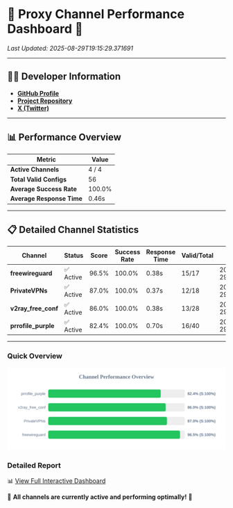 # 🌟 Proxy Channel Performance Dashboard 🌟

_Last Updated: 2025-08-29T19:15:29.371691_

---

## 👩‍💻 Developer Information

- **[GitHub Profile](https://github.com/4n0nymou3)**  
- **[Project Repository](https://github.com/4n0nymou3/multi-proxy-config-fetcher)**  
- **[X (Twitter)](https://x.com/4n0nymou3)**  

---

## 📊 Performance Overview

| Metric                | Value       |
|-----------------------|-------------|
| **Active Channels**   | 4 / 4       |
| **Total Valid Configs** | 56          |
| **Average Success Rate** | 100.0%      |
| **Average Response Time** | 0.46s       |

---

## 📋 Detailed Channel Statistics

| Channel          | Status     | Score  | Success Rate | Response Time | Valid/Total | Last Success               |
|------------------|------------|--------|--------------|---------------|-------------|----------------------------|
| **freewireguard**  | ✅ Active  | 96.5%  | 100.0% | 0.38s         | 15/17       | 2025-08-29T19:15:29.370237 |
| **PrivateVPNs**  | ✅ Active  | 87.0%  | 100.0% | 0.37s         | 12/18       | 2025-08-29T19:15:28.962701 |
| **v2ray_free_conf**  | ✅ Active  | 86.0%  | 100.0% | 0.38s         | 13/28       | 2025-08-29T19:15:28.561751 |
| **prrofile_purple**  | ✅ Active  | 82.4%  | 100.0% | 0.70s         | 16/40       | 2025-08-29T19:15:28.118840 |

---

### Quick Overview
<div align="center">
  <a href="https://raw.githubusercontent.com/nullluser/NullRepo/refs/heads/main/assets/channel_stats_chart.svg">
    <img src="https://raw.githubusercontent.com/nullluser/NullRepo/refs/heads/main/assets/channel_stats_chart.svg" alt="Source Performance Statistics" width="800">
  </a>
</div>

### Detailed Report
📊 [View Full Interactive Dashboard](https://htmlpreview.github.io/?https://github.com/nullluser/NullRepo/blob/main/assets/performance_report.html)

🎉 **All channels are currently active and performing optimally!** 🎉
